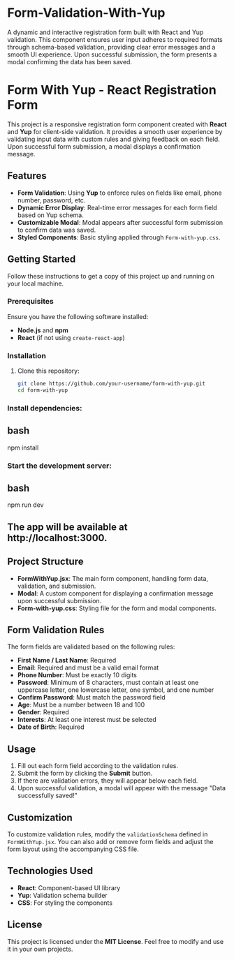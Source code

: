 # Form-Validation-With-Yup
A dynamic and interactive registration form built with React and Yup validation. This component ensures user input adheres to required formats through schema-based validation, providing clear error messages and a smooth UI experience. Upon successful submission, the form presents a modal confirming the data has been saved.

# Form With Yup - React Registration Form

This project is a responsive registration form component created with **React** and **Yup** for client-side validation. It provides a smooth user experience by validating input data with custom rules and giving feedback on each field. Upon successful form submission, a modal displays a confirmation message.

## Features

- **Form Validation**: Using **Yup** to enforce rules on fields like email, phone number, password, etc.
- **Dynamic Error Display**: Real-time error messages for each form field based on Yup schema.
- **Customizable Modal**: Modal appears after successful form submission to confirm data was saved.
- **Styled Components**: Basic styling applied through `Form-with-yup.css`.

## Getting Started

Follow these instructions to get a copy of this project up and running on your local machine.

### Prerequisites

Ensure you have the following software installed:

- **Node.js** and **npm**
- **React** (if not using `create-react-app`)

### Installation

1. Clone this repository:
   ```bash
   git clone https://github.com/your-username/form-with-yup.git
   cd form-with-yup

### Install dependencies:

## bash
npm install

### Start the development server:

## bash
npm run dev
## The app will be available at http://localhost:3000.

## Project Structure

- **FormWithYup.jsx**: The main form component, handling form data, validation, and submission.
- **Modal**: A custom component for displaying a confirmation message upon successful submission.
- **Form-with-yup.css**: Styling file for the form and modal components.

## Form Validation Rules

The form fields are validated based on the following rules:

- **First Name / Last Name**: Required
- **Email**: Required and must be a valid email format
- **Phone Number**: Must be exactly 10 digits
- **Password**: Minimum of 8 characters, must contain at least one uppercase letter, one lowercase letter, one symbol, and one number
- **Confirm Password**: Must match the password field
- **Age**: Must be a number between 18 and 100
- **Gender**: Required
- **Interests**: At least one interest must be selected
- **Date of Birth**: Required

## Usage

1. Fill out each form field according to the validation rules.
2. Submit the form by clicking the **Submit** button.
3. If there are validation errors, they will appear below each field.
4. Upon successful validation, a modal will appear with the message "Data successfully saved!"

## Customization

To customize validation rules, modify the `validationSchema` defined in `FormWithYup.jsx`. You can also add or remove form fields and adjust the form layout using the accompanying CSS file.

## Technologies Used

- **React**: Component-based UI library
- **Yup**: Validation schema builder
- **CSS**: For styling the components

## License

This project is licensed under the **MIT License**. Feel free to modify and use it in your own projects.
